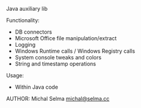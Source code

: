 Java auxiliary lib

Functionality:
- DB connectors
- Microsoft Office file manipulation/extract
- Logging
- Windows Runtime calls / Windows Registry calls
- System console tweaks and colors
- String and timestamp operations

Usage:
- Within Java code

AUTHOR:
Michal Selma <michal@selma.cc>



